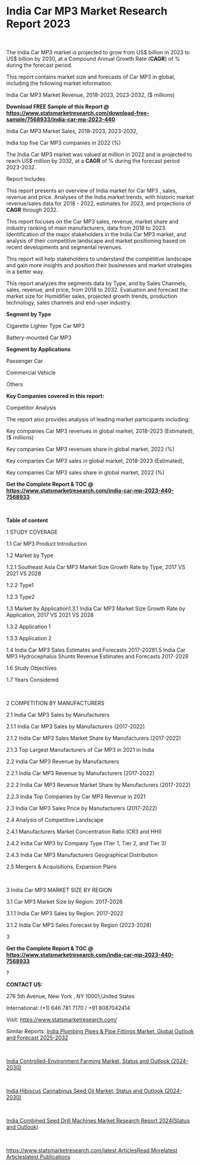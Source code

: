 <h1>India Car MP3 Market Research Report 2023</h1><br/><p>The India Car MP3 market is projected to grow from US$ billion in 2023 to US$ billion by 2030, at a Compound Annual Growth Rate (<strong>CAGR</strong>) of % during the forecast period.</p>
 
 
 
 <p>This report contains market size and forecasts of Car MP3 in global, including the following market information:</p>
 
 
 
 <p>India Car MP3 Market Revenue, 2018-2023, 2023-2032, ($ millions)</p>
 
 
 
 <p><strong>Download FREE Sample of this Report @ <a href="https://www.statsmarketresearch.com/download-free-sample/7568933/india-car-mp-2023-440">https://www.statsmarketresearch.com/download-free-sample/7568933/india-car-mp-2023-440</a></strong></p>
 
 
 
 <p>India Car MP3 Market Sales, 2018-2023, 2023-2032,</p>
 
 
 
 <p>India top five Car MP3 companies in 2022 (%)</p>
 
 
 
 <p>The India Car MP3 market was valued at million in 2022 and is projected to reach US$ million by 2032, at a <strong>CAGR</strong> of % during the forecast period 2023-2032.</p>
 
 
 
 <p>Report Includes</p>
 
 
 
 <p>This report presents an overview of India market for Car MP3 , sales, revenue and price. Analyses of the India market trends, with historic market revenue/sales data for 2018 - 2022, estimates for 2023, and projections of <strong>CAGR</strong> through 2032.</p>
 
 
 
 <p>This report focuses on the Car MP3 sales, revenue, market share and industry ranking of main manufacturers, data from 2018 to 2023. Identification of the major stakeholders in the India Car MP3 market, and analysis of their competitive landscape and market positioning based on recent developments and segmental revenues.</p>
 
 
 
 <p>This report will help stakeholders to understand the competitive landscape and gain more insights and position their businesses and market strategies in a better way.</p>
 
 
 
 <p>This report analyzes the segments data by Type, and by Sales Channels, sales, revenue, and price, from 2018 to 2032. Evaluation and forecast the market size for Humidifier sales, projected growth trends, production technology, sales channels and end-user industry.</p>
 
 
 
 <p><strong>Segment by Type</strong></p>
 
 
 
 <p>Cigarette Lighter Type Car MP3</p>
 
 
 
 <p>Battery-mounted Car MP3</p>
 
 
 
 <p><strong>Segment <strong><strong>by Applications</strong></strong></strong></p>
 
 
 
 <p>Passenger Car</p>
 
 
 
 <p>Commercial Vehicle</p>
 
 
 
 <p>Others</p>
 
 
 
 <p><strong>Key Companies covered in this report:</strong></p>
 
 
 
 <p>Competitor Analysis</p>
 
 
 
 <p>The report also provides analysis of leading market participants including:</p>
 
 
 
 <p>Key companies Car MP3 revenues in global market, 2018-2023 (Estimated), ($ millions)</p>
 
 
 
 <p>Key companies Car MP3 revenues share in global market, 2022 (%)</p>
 
 
 
 <p>Key companies Car MP3 sales in global market, 2018-2023 (Estimated),</p>
 
 
 
 <p>Key companies Car MP3 sales share in global market, 2022 (%)</p>
 
 
 
 <div><b>Get the Complete Report & TOC @ <a href="https://www.statsmarketresearch.com/india-car-mp-2023-440-7568933">https://www.statsmarketresearch.com/india-car-mp-2023-440-7568933</a></b></div>
 
 
 
 <p><br />
 
 <b>Table of content</b></p>
 
 
 
 <p>1 STUDY COVERAGE<br />
 
 1.1 Car MP3 Product Introduction<br />
 
 1.2 Market by Type<br />
 
 1.2.1 Southeast Asia Car MP3 Market Size Growth Rate by Type, 2017 VS 2021 VS 2028<br />
 
 1.2.2 Type1<br />
 
 1.2.3 Type2<br />
 
 1.3 Market by Application1.3.1 India Car MP3 Market Size Growth Rate by Application, 2017 VS 2021 VS 2028<br />
 
 1.3.2 Application 1<br />
 
 1.3.3 Application 2<br />
 
 1.4 India Car MP3 Sales Estimates and Forecasts 2017-20281.5 India Car MP3 Hydrocephalus Shunts Revenue Estimates and Forecasts 2017-2028<br />
 
 1.6 Study Objectives<br />
 
 1.7 Years Considered<br />
 
 <br />
 
 2 COMPETITION BY MANUFACTURERS<br />
 
 2.1 India Car MP3 Sales by Manufacturers<br />
 
 2.1.1 India Car MP3 Sales by Manufacturers (2017-2022)<br />
 
 2.1.2 India Car MP3 Sales Market Share by Manufacturers (2017-2022)<br />
 
 2.1.3 Top Largest Manufacturers of Car MP3 in 2021 in India<br />
 
 2.2 India Car MP3 Revenue by Manufacturers<br />
 
 2.2.1 India Car MP3 Revenue by Manufacturers (2017-2022)<br />
 
 2.2.2 India Car MP3 Revenue Market Share by Manufacturers (2017-2022)<br />
 
 2.2.3 India Top Companies by Car MP3 Revenue in 2021<br />
 
 2.3 India Car MP3 Sales Price by Manufacturers (2017-2022)<br />
 
 2.4 Analysis of Competitive Landscape<br />
 
 2.4.1 Manufacturers Market Concentration Ratio (CR3 and HHI)<br />
 
 2.4.2 India Car MP3 by Company Type (Tier 1, Tier 2, and Tier 3)<br />
 
 2.4.3 India Car MP3 Manufacturers Geographical Distribution<br />
 
 2.5 Mergers & Acquisitions, Expansion Plans<br />
 
 <br />
 
 3 India Car MP3 MARKET SIZE BY REGION<br />
 
 3.1 Car MP3 Market Size by Region: 2017-2028<br />
 
 3.1.1 India Car MP3 Sales by Region: 2017-2022<br />
 
 3.1.2 India Car MP3 Sales Forecast by Region (2023-2028)<br />
 
 3</p>
 
 
 
 <div><b>Get the Complete Report & TOC @ <a href="https://www.statsmarketresearch.com/india-car-mp-2023-440-7568933">https://www.statsmarketresearch.com/india-car-mp-2023-440-7568933</a></b></div>
 
 
 
 <p>? </p>
 
 
 
 <p><b>CONTACT US:</b><br />
 
 276 5th Avenue, New York , NY 10001,United States<br />
 
 International: (+1) 646 781 7170 / +91 8087042414<br />
 
 Visit: <a href="https://www.statsmarketresearch.com/">https://www.statsmarketresearch.com/</a><br />
 
 Similar Reports: <a href="https://www.statsmarketresearch.com/india-car-mp-2023-440-7568933">India Plumbing Pipes & Pipe Fittings Market, Global Outlook and Forecast 2025-2032</a><br />
 
 <br />
 
 <a href="https://www.statsmarketresearch.com/india-car-mp-2023-440-7568933">India Controlled-Environment Farming Market, Status and Outlook (2024-2030)</a><br />
 
 <br />
 
 <a href="https://www.statsmarketresearch.com/india-car-mp-2023-440-7568933">India Hibiscus Cannabinus Seed Oil Market, Status and Outlook (2024-2030)</a><br />
 
 <br />
 
 <a href="https://www.statsmarketresearch.com/india-car-mp-2023-440-7568933">India Combined Seed Drill Machines Market Research Report 2024(Status and Outlook)</a><br />
 
 <br />
 
 <a href="https://gyeongbokgung.com">https://www.statsmarketresearch.com/</a><a href="https://hallyeomaritime.com">latest Articles</a><a href="https://jingwansa.com">Read More</a><a href="https://nguoiviet.jp/">latest Articles</a><a href="https://www.intelmarketresearch.com/">latest Publications</a></p>